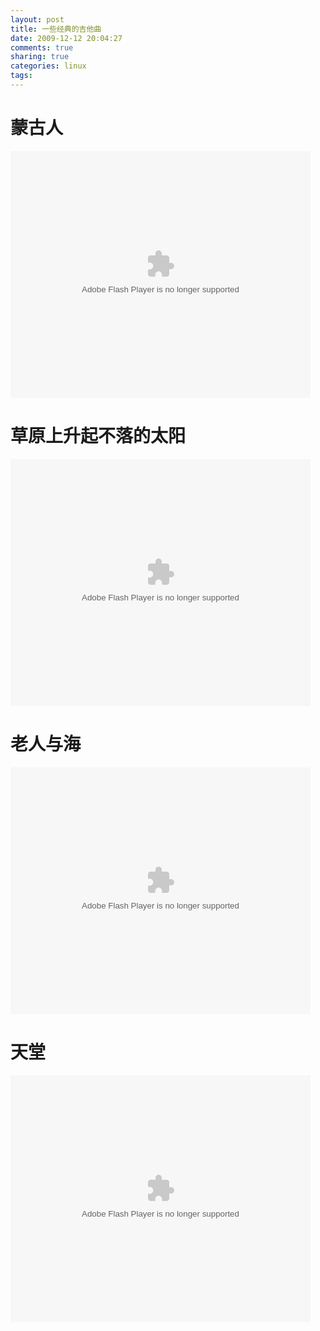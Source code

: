 ```yaml
---
layout: post
title: 一些经典的吉他曲
date: 2009-12-12 20:04:27
comments: true
sharing: true
categories: linux
tags: 
---
```


<h1>蒙古人</h1>  <p><embed src="http://www.56.com/n_v156_/c40_/23_/19_/liulongjita_/121967286888_/232520_/0_/37617868.swf" type="application/x-shockwave-flash" width="480" height="395"></embed></p>  <h1>草原上升起不落的太阳</h1>  <p><embed src="http://www.56.com/n_v165_/c34_/27_/15_/liulongjita_/zhajm_120850563920_/204000_/0_/33049851.swf" type="application/x-shockwave-flash" width="480" height="395"></embed></p>  <h1>老人与海</h1>  <p><embed src="http://www.56.com/n_v165_/c34_/0_/28_/liulongjita_/zhajm_120827441122_/192000_/0_/32883982.swf" type="application/x-shockwave-flash" width="480" height="395"></embed></p>  <h1>天堂</h1>  <p><embed src="http://www.56.com/n_v139_/c36_/18_/22_/liulongjita_/124334192725_/277240_/0_/43646131.swf" type="application/x-shockwave-flash" width="480" height="395"></embed></p>